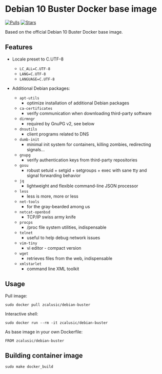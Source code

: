 # Debian 10 Buster Docker base image

[![Pulls](https://img.shields.io/docker/pulls/zcalusic/debian-buster.svg)](https://hub.docker.com/r/zcalusic/debian-buster/)
[![Stars](https://img.shields.io/docker/stars/zcalusic/debian-buster.svg)](https://hub.docker.com/r/zcalusic/debian-buster/)

Based on the official Debian 10 Buster Docker base image.

## Features

* Locale preset to C.UTF-8
  * `LC_ALL=C.UTF-8`
  * `LANG=C.UTF-8`
  * `LANGUAGE=C.UTF-8`

* Additional Debian packages:
  * `apt-utils`
    * optimize installation of additional Debian packages
  * `ca-certificates`
    * verify communication when downloading third-party software
  * `dirmngr`
    * required by GnuPG v2, see below
  * `dnsutils`
    * client programs related to DNS
  * `dumb-init`
    * minimal init system for containers, killing zombies, redirecting signals...
  * `gnupg`
    * verify authentication keys from third-party repositories
  * `gosu`
    * robust setuid + setgid + setgroups + exec with sane tty and signal forwarding behavior
  * `jq`
    * lightweight and flexible command-line JSON processor
  * `less`
    * less is more, more or less
  * `net-tools`
    * for the gray-bearded among us
  * `netcat-openbsd`
    * TCP/IP swiss army knife
  * `procps`
    * /proc file system utilities, indispensable
  * `telnet`
    * useful to help debug network issues
  * `vim-tiny`
    * vi editor - compact version
  * `wget`
    * retrieves files from the web, indispensable
  * `xmlstarlet`
    * command line XML toolkit

## Usage

Pull image:

```
sudo docker pull zcalusic/debian-buster
```

Interactive shell:

```
sudo docker run --rm -it zcalusic/debian-buster
```

As base image in your own Dockerfile:

```
FROM zcalusic/debian-buster
```

## Building container image

```
sudo make docker_build
```
